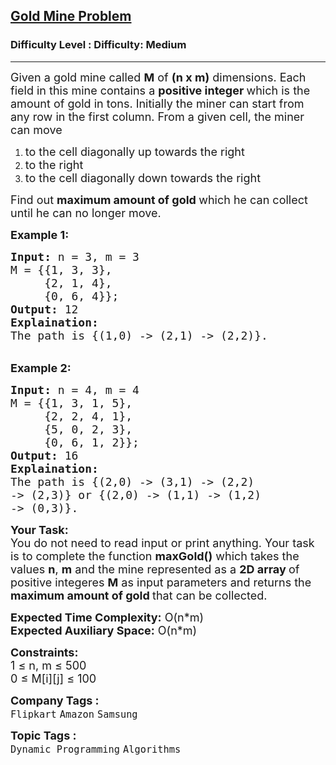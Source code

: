 <h2><a href="https://www.geeksforgeeks.org/problems/gold-mine-problem2608/1">Gold Mine Problem</a></h2><h3>Difficulty Level : Difficulty: Medium</h3><hr><div class="problems_problem_content__Xm_eO"><p><span style="font-size: 18px;">Given a gold mine called&nbsp;<strong>M</strong>&nbsp;of <strong>(n x&nbsp;m)</strong> dimensions. Each field in this mine contains a <strong>positive integer </strong>which is the amount of gold in tons. Initially the miner can start from any row in the first column. From&nbsp;a given cell, the miner can move </span></p>
<ol>
<li><span style="font-size: 18px;">to the cell diagonally up towards the right&nbsp;</span></li>
<li><span style="font-size: 18px;">to the right</span></li>
<li><span style="font-size: 18px;">to the cell&nbsp;diagonally down towards the right</span></li>
</ol>
<p><span style="font-size: 18px;">Find out <strong>maximum amount of gold </strong>which he can collect until he can no longer move.</span></p>
<p><strong><span style="font-size: 18px;">Example 1:</span></strong></p>
<pre><span style="font-size: 18px;"><strong>Input:</strong> n = 3, m = 3
M = {{1, 3, 3},
     {2, 1, 4},
     {0, 6, 4}};
<strong>Output:</strong> 12
<strong>Explaination:</strong> 
The path is {(1,0) -&gt; (2,1) -&gt; (2,2)}.</span></pre>
<p><br><strong><span style="font-size: 18px;">Example 2:</span></strong></p>
<pre><span style="font-size: 18px;"><strong>Input:</strong> n = 4, m = 4
M = {{1, 3, 1, 5},
     {2, 2, 4, 1},
     {5, 0, 2, 3},
     {0, 6, 1, 2}};
<strong>Output:</strong> 16
<strong>Explaination:</strong> 
The path is {(2,0) -&gt; (3,1) -&gt; (2,2) 
-&gt; (2,3)} or {(2,0) -&gt; (1,1) -&gt; (1,2) 
-&gt; (0,3)}.</span></pre>
<p><span style="font-size: 18px;"><strong>Your Task:</strong><br>You do not need to read input or print anything. Your task is to complete the function <strong>maxGold()</strong> which takes the values <strong>n</strong>, <strong>m</strong> and the mine represented as a <strong>2D array </strong>of positive integeres <strong>M</strong> as input parameters and returns the <strong>maximum amount of gold </strong>that can be collected.</span></p>
<p><span style="font-size: 18px;"><strong>Expected Time Complexity:</strong> O(n*m)<br><strong>Expected Auxiliary Space:</strong> O(n*m)</span></p>
<p><span style="font-size: 18px;"><strong>Constraints:</strong><br>1 ≤ n, m ≤ 500<br></span><span style="font-size: 18px;">0 ≤ M[i][j] ≤ 100</span></p></div><p><span style=font-size:18px><strong>Company Tags : </strong><br><code>Flipkart</code>&nbsp;<code>Amazon</code>&nbsp;<code>Samsung</code>&nbsp;<br><p><span style=font-size:18px><strong>Topic Tags : </strong><br><code>Dynamic Programming</code>&nbsp;<code>Algorithms</code>&nbsp;